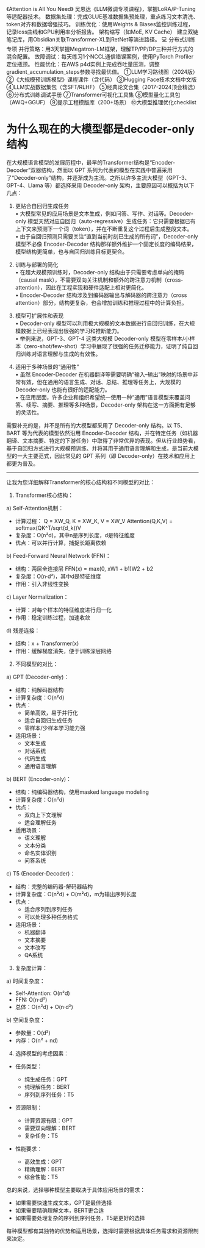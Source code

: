 《Attention is All You Need》
吴恩达《LLM微调专项课程》，掌握LoRA/P-Tuning等适配器技术。
数据集处理：完成GLUE基准数据集预处理，重点练习文本清洗、token对齐和数据增强技巧。
训练优化：使用Weights & Biases监控训练过程，记录loss曲线和GPU利用率分析报告。
架构缩写（如MoE, KV Cache）
建立双链笔记库，用Obsidian关联Transformer-XL到RetNet等演进路径。
💻 分布式训练专项
并行策略：用3天掌握Megatron-LM框架，理解TP/PP/DP三种并行方式的混合配置。
故障调试：每天练习1个NCCL通信错误案例，使用PyTorch Profiler定位瓶颈。
性能优化：在AWS p4d实例上完成吞吐量压测，调整gradient_accumulation_steps参数寻找最优值。
①LLM学习路线图（2024版）
②《大规模预训练模型》课程课件（含代码）
③Hugging Face技术文档中文版
④LLM实战数据集包（含SFT/RLHF）
⑤经典论文合集（2017-2024顶会精选）
⑥分布式训练调试手册
⑦Transformer可视化工具集
⑧模型量化工具包（AWQ+GGUF）
⑨提示工程模版库（200+场景）
⑩大模型推理优化checklist

# 为什么现在的大模型都是decoder-only结构

在大规模语言模型的发展历程中，最早的Transformer结构是“Encoder-Decoder”双器结构，然而以 GPT 系列为代表的模型在实践中普遍采用了“Decoder-only”结构，并逐渐成为主流。之所以许多主流大模型（GPT-3、GPT-4、Llama 等）都选择采用 Decoder-only 架构，主要原因可以概括为以下几点：

1. 更贴合自回归生成任务  
   • 大模型常见的应用场景是文本生成，例如问答、写作、对话等。Decoder-only 模型天然对应自回归（auto-regressive）生成任务：它只需要根据已有上下文来预测下一个词（token），并在不断重复这个过程后生成整段文本。  
   • 由于自回归预测只需要关注“直到当前时刻已生成的所有词”，Decoder-only 模型不必像 Encoder-Decoder 结构那样额外维护一个固定长度的编码结果，模型结构更简单，也与自回归训练目标更契合。

2. 训练与部署的简化  
   • 在超大规模预训练时，Decoder-only 结构由于只需要考虑单向的掩码（causal mask），不需要双向关注机制和额外的跨注意力机制（cross-attention），因此在工程实现和硬件适配上相对更简化。  
   • Encoder-Decoder 结构涉及到编码器输出与解码器的跨注意力（cross attention）部分，结构更复杂，也会增加训练和推理过程中的计算负担。

3. 模型可扩展性和表现  
   • Decoder-only 模型可以利用极大规模的文本数据进行自回归训练，在大规模数据上已经表现出很强的学习和推断能力。  
   • 举例来说，GPT-3、GPT-4 这类大规模 Decoder-only 模型在零样本/小样本（zero-shot/few-shot）学习中展现了很强的任务迁移能力，证明了纯自回归训练对语言理解与生成的有效性。

4. 适用于多种场景的“通用性”  
   • 虽然 Encoder-Decoder 在机器翻译等需要明确“输入–输出”映射的场景中非常有效，但在通用的语言生成、对话、总结、推理等任务上，大规模的 Decoder-only 也能有很好的适配能力。  
   • 在应用层面，许多企业和组织希望统一使用一种“通用”语言模型来覆盖问答、续写、摘要、推理等多种场景，Decoder-only 架构在这一方面拥有足够的灵活性。

需要补充的是，并不是所有的大模型都采用了 Decoder-only 结构。以 T5、BART 等为代表的模型依然沿用 Encoder-Decoder 结构，并在特定任务（如机器翻译、文本摘要、特定的下游任务）中取得了非常优异的表现。但从行业趋势看，基于自回归方式进行大规模预训练、并将其用于通用语言理解和生成，是当前大模型的一大主要范式，因此常见的 GPT 系列（即 Decoder-only）在技术和应用上都更为普及。

---

让我为您详细解释Transformer的核心结构和不同模型的对比：

1. Transformer核心结构：

a) Self-Attention机制：
- 计算过程：
  Q = XW_Q, K = XW_K, V = XW_V
  Attention(Q,K,V) = softmax(QK^T/sqrt(d_k))V
- 复杂度：O(n²d)，其中n是序列长度，d是特征维度
- 优点：可以并行计算，捕捉长距离依赖

b) Feed-Forward Neural Network (FFN)：
- 结构：两层全连接层
  FFN(x) = max(0, xW1 + b1)W2 + b2
- 复杂度：O(n·d²)，其中d是特征维度
- 作用：引入非线性变换

c) Layer Normalization：
- 计算：对每个样本的特征维度进行归一化
- 作用：稳定训练过程，加速收敛

d) 残差连接：
- 结构：x + Transformer(x)
- 作用：缓解梯度消失，便于训练深层网络

2. 不同模型的对比：

a) GPT (Decoder-only)：
- 结构：纯解码器结构
- 计算复杂度：O(n²d)
- 优点：
  - 简单高效，易于并行化
  - 适合自回归生成任务
  - 零样本/少样本学习能力强
- 适用场景：
  - 文本生成
  - 对话系统
  - 代码生成
  - 通用语言理解

b) BERT (Encoder-only)：
- 结构：纯编码器结构，使用masked language modeling
- 计算复杂度：O(n²d)
- 优点：
  - 双向上下文理解
  - 适合理解任务
- 适用场景：
  - 语义理解
  - 文本分类
  - 命名实体识别
  - 问答系统

c) T5 (Encoder-Decoder)：
- 结构：完整的编码器-解码器结构
- 计算复杂度：O(n²d) + O(m²d)，m为输出序列长度
- 优点：
  - 适合序列到序列任务
  - 可以处理多种任务格式
- 适用场景：
  - 机器翻译
  - 文本摘要
  - 文本改写
  - QA系统

3. 复杂度计算：

a) 时间复杂度：
- Self-Attention: O(n²d)
- FFN: O(n·d²)
- 总体：O(n²d) + O(n·d²)

b) 空间复杂度：
- 参数量：O(d²)
- 内存：O(n² + nd)

4. 选择模型的考虑因素：

- 任务类型：
  - 纯生成任务：GPT
  - 纯理解任务：BERT
  - 序列到序列任务：T5

- 资源限制：
  - 计算资源有限：GPT
  - 需要双向理解：BERT
  - 复杂任务：T5

- 性能要求：
  - 高效生成：GPT
  - 精确理解：BERT
  - 综合性能：T5

总的来说，选择哪种模型主要取决于具体应用场景的需求：
- 如果需要快速生成文本，GPT是最佳选择
- 如果需要精确理解文本，BERT更合适
- 如果需要处理复杂的序列到序列任务，T5是更好的选择

每种模型都有其独特的优势和适用场景，选择时需要根据具体任务需求和资源限制来决定。